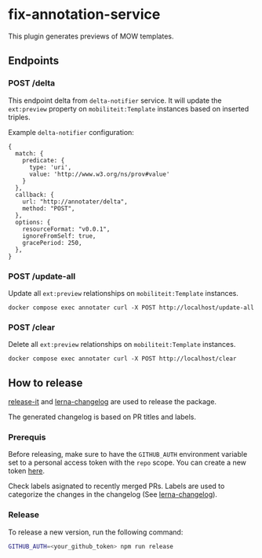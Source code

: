 # fix-annotation-service

This plugin generates previews of MOW templates. 

## Endpoints

### POST /delta

This endpoint delta from `delta-notifier` service. 
It will update the `ext:preview` property on `mobiliteit:Template` instances based on inserted triples.

Example `delta-notifier` configuration:
```
{
  match: {
    predicate: {
      type: 'uri',
      value: 'http://www.w3.org/ns/prov#value'
    }
  },
  callback: {
    url: "http://annotater/delta",
    method: "POST",
  },
  options: {
    resourceFormat: "v0.0.1",
    ignoreFromSelf: true,
    gracePeriod: 250,
  },
}
```

### POST /update-all

Update all `ext:preview` relationships on `mobiliteit:Template` instances. 
```
docker compose exec annotater curl -X POST http://localhost/update-all
```

### POST /clear

Delete all `ext:preview` relationships on `mobiliteit:Template` instances.
```
docker compose exec annotater curl -X POST http://localhost/clear
```

## How to release

[release-it](https://github.com/release-it/release-it/) and
[lerna-changelog](https://github.com/lerna/lerna-changelog/) are used to release the package.

The generated changelog is based on PR titles and labels. 

### Prerequis

Before releasing, make sure to have the `GITHUB_AUTH` environment variable set to a personal access token with the `repo` scope. 
You can create a new token [here](https://github.com/settings/tokens/new?scopes=repo&description=GITHUB_AUTH+env+variable).

Check labels asignated to recently merged PRs. Labels are used to categorize the changes in the changelog (See [lerna-changelog](https://github.com/lerna/lerna-changelog/?tab=readme-ov-file#usage)).

### Release

To release a new version, run the following command:

```bash
GITHUB_AUTH=<your_github_token> npm run release
```